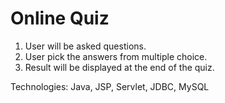 # Online Quiz

1. User will be asked questions.
2. User pick the answers from multiple choice.
3. Result will be displayed at the end of the quiz.

Technologies: Java, JSP, Servlet, JDBC, MySQL
